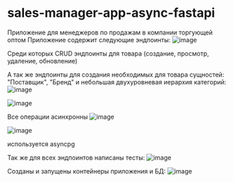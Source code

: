 # sales-manager-app-async-fastapi
Приложение для менеджеров по продажам в компании торгующей оптом
Приложение содержит следующие эндпоинты:
![image](https://github.com/DTaSchweppes/sales-manager-app-async-fastapi/assets/45369246/4055f778-2043-4cb6-b9fc-92fd2e8cbfa1)

Среди которых CRUD эндпоинты для товара (создание, просмотр, удаление, обновление)

А так же эндпоинты для создания необходимых для товара сущностей: "Поставщик", "Бренд" и небольшая двухуровневая иерархия категорий:
![image](https://github.com/DTaSchweppes/sales-manager-app-async-fastapi/assets/45369246/be8b4910-2b1a-414c-9a6d-1eddb07afb28)

![image](https://github.com/DTaSchweppes/sales-manager-app-async-fastapi/assets/45369246/760bcec4-bda4-4973-837c-39ea4b03f9f8)

Все операции асинхронны
![image](https://github.com/DTaSchweppes/sales-manager-app-async-fastapi/assets/45369246/160d19c1-d5cb-4131-92d8-f2b2485c2330)

![image](https://github.com/DTaSchweppes/sales-manager-app-async-fastapi/assets/45369246/6c45251f-60e7-491f-9a1b-c3d16078f396)

используется asyncpg

Так же для всех эндпоинтов написаны тесты:
![image](https://github.com/DTaSchweppes/sales-manager-app-async-fastapi/assets/45369246/363de68b-0494-4aaa-8d77-3e5ff91c3cbc)


Созданы и запущены контейнеры приложения и БД:
![image](https://github.com/DTaSchweppes/sales-manager-app-async-fastapi/assets/45369246/1293128e-dcdc-417f-80a7-937ed5b50c7a)
